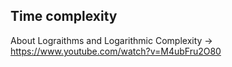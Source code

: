 ## Time complexity 
About Lograithms and Logarithmic Complexity -> https://www.youtube.com/watch?v=M4ubFru2O80